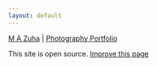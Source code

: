 ```yaml
---
layout: default
---
```


[M A Zuha](https://armandsl.github.io) | [Photography Portfolio](./)

This site is open source. [Improve this page](https://github.com/armandsl/armandsl.github.io/photography-portfolio/edit/main/index.md)
